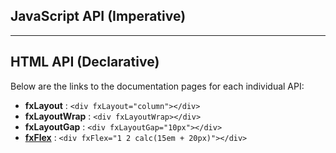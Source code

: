 ## JavaScript API (Imperative)


----

## HTML API (Declarative)

Below are the links to the documentation pages for each individual API:

* **fxLayout** : `<div fxLayout="column"></div>`
* **fxLayoutWrap**  : `<div fxLayoutWrap></div>`
* **fxLayoutGap** : `<div fxLayoutGap="10px"></div>`
* **[fxFlex](https://github.com/angular/flex-layout/wiki/fxFlex-API)** :  `<div fxFlex="1 2 calc(15em + 20px)"></div>`


